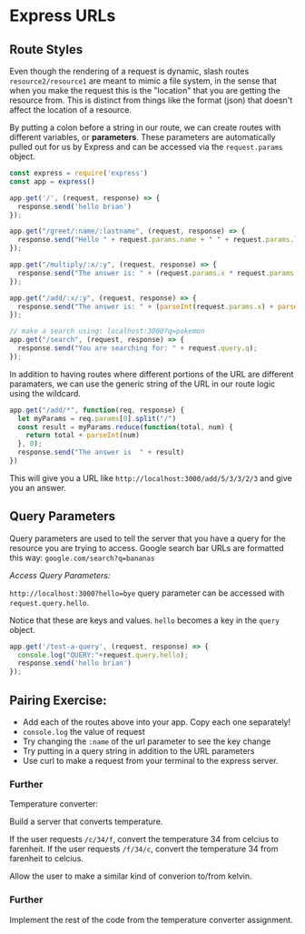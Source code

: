 # Express URLs

## Route Styles

Even though the rendering of a request is dynamic, slash routes `resource2/resource1` are meant to mimic a file system, in the sense that when you make the request this is the "location" that you are getting the resource from. This is distinct from things like the format \(json\) that doesn't affect the location of a resource.

By putting a colon before a string in our route, we can create routes with different variables, or **parameters**. These parameters are automatically pulled out for us by Express and can be accessed via the `request.params` object.

```javascript
const express = require('express')
const app = express()

app.get('/', (request, response) => {
  response.send('hello brian')
});

app.get("/greet/:name/:lastname", (request, response) => {
  response.send("Hello " + request.params.name + " " + request.params.lastname)
});

app.get("/multiply/:x/:y", (request, response) => {
  response.send("The answer is: " + (request.params.x * request.params.y))
});

app.get("/add/:x/:y", (request, response) => {
  response.send("The answer is: " + (parseInt(request.params.x) + parseInt(request.params.y)))
});

// make a search using: localhost:3000?q=pokemon
app.get("/search", (request, response) => {
  response.send("You are searching for: " + request.query.q);
});
```

In addition to having routes where different portions of the URL are different paramaters, we can use the generic string of the URL in our route logic using the wildcard.

```javascript
app.get("/add/*", function(req, response) {
  let myParams = req.params[0].split("/")
  const result = myParams.reduce(function(total, num) {
    return total + parseInt(num)
  }, 0);
  response.send("The answer is  " + result)
})
```

This will give you a URL like `http://localhost:3000/add/5/3/3/2/3` and give you an answer.

## Query Parameters

Query parameters are used to tell the server that you have a query for the resource you are trying to access. Google search bar URLs are formatted this way: `google.com/search?q=bananas`

_Access Query Parameters:_

`http://localhost:3000?hello=bye` query parameter can be accessed with `request.query.hello`.

Notice that these are keys and values. `hello` becomes a key in the `query` object.

```javascript
app.get('/test-a-query', (request, response) => {
  console.log("QUERY:"+request.query.hello);
  response.send('hello brian')
});
```

## Pairing Exercise:

* Add each of the routes above into your app. Copy each one separately!
* `console.log` the value of request
* Try changing the `:name` of the url parameter to see the key change
* Try putting in a query string in addition to the URL parameters
* Use curl to make a request from your terminal to the express server.

### Further

Temperature converter:

Build a server that converts temperature.

If the user requests `/c/34/f`, convert the temperature 34 from celcius to farenheit. If the user requests `/f/34/c`, convert the temperature 34 from farenheit to celcius.

Allow the user to make a similar kind of converion to/from kelvin.

### Further

Implement the rest of the code from the temperature converter assignment.

